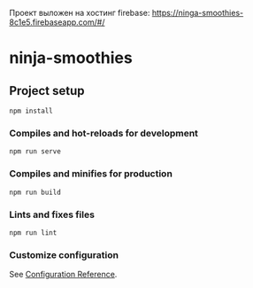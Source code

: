 Проект выложен на хостинг firebase:
https://ninga-smoothies-8c1e5.firebaseapp.com/#/

# ninja-smoothies

## Project setup
```
npm install
```

### Compiles and hot-reloads for development
```
npm run serve
```

### Compiles and minifies for production
```
npm run build
```

### Lints and fixes files
```
npm run lint
```

### Customize configuration
See [Configuration Reference](https://cli.vuejs.org/config/).
